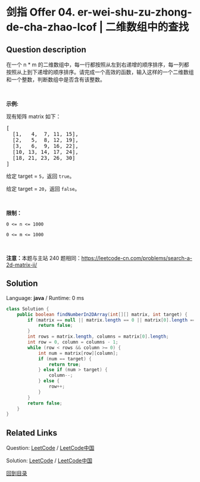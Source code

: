 ﻿# 剑指 Offer 04. er-wei-shu-zu-zhong-de-cha-zhao-lcof | 二维数组中的查找

## Question description

<!--If you want to use the English description, use <p>English description is not available for the problem. Please switch to Chinese.</p>
 instead-->
<p>在一个 n * m 的二维数组中，每一行都按照从左到右递增的顺序排序，每一列都按照从上到下递增的顺序排序。请完成一个高效的函数，输入这样的一个二维数组和一个整数，判断数组中是否含有该整数。</p>

<p> </p>

<p><strong>示例:</strong></p>

<p>现有矩阵 matrix 如下：</p>

<pre>
[
  [1,   4,  7, 11, 15],
  [2,   5,  8, 12, 19],
  [3,   6,  9, 16, 22],
  [10, 13, 14, 17, 24],
  [18, 21, 23, 26, 30]
]
</pre>

<p>给定 target = <code>5</code>，返回 <code>true</code>。</p>

<p>给定 target = <code>20</code>，返回 <code>false</code>。</p>

<p> </p>

<p><strong>限制：</strong></p>

<p><code>0 <= n <= 1000</code></p>

<p><code>0 <= m <= 1000</code></p>

<p> </p>

<p><strong>注意：</strong>本题与主站 240 题相同：<a href="https://leetcode-cn.com/problems/search-a-2d-matrix-ii/">https://leetcode-cn.com/problems/search-a-2d-matrix-ii/</a></p>




## Solution

Language: **java**  /  Runtime: 0 ms

```java
class Solution {
    public boolean findNumberIn2DArray(int[][] matrix, int target) {
        if (matrix == null || matrix.length == 0 || matrix[0].length == 0) {
            return false;
        }
        int rows = matrix.length, columns = matrix[0].length;
        int row = 0, column = columns - 1;
        while (row < rows && column >= 0) {
            int num = matrix[row][column];
            if (num == target) {
                return true;
            } else if (num > target) {
                column--;
            } else {
                row++;
            }
        }
        return false;
    }
}


```



## Related Links

Question: [LeetCode](https://leetcode.com/problems/er-wei-shu-zu-zhong-de-cha-zhao-lcof/description/)  /  [LeetCode中国](https://leetcode-cn.com/problems/er-wei-shu-zu-zhong-de-cha-zhao-lcof/description/)

Solution: [LeetCode](https://leetcode.com/articles/er-wei-shu-zu-zhong-de-cha-zhao-lcof/)  /  [LeetCode中国](https://leetcode-cn.com/articles/er-wei-shu-zu-zhong-de-cha-zhao-lcof/)

[回到目录](../README.md)